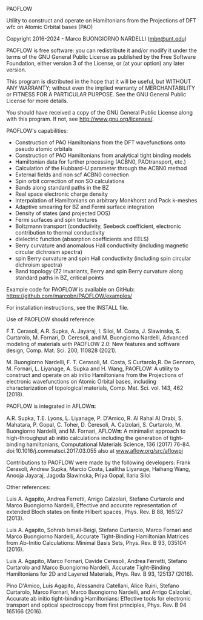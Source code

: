  PAOFLOW

 Utility to construct and operate on Hamiltonians from the Projections of DFT wfc on Atomic Orbital bases (PAO)

 Copyright 2016-2024 - Marco BUONGIORNO NARDELLI (mbn@unt.edu)

 PAOFLOW is free software: you can redistribute it and/or modify it under the terms of the GNU General Public License as published by
 the Free Software Foundation, either version 3 of the License, or (at your option) any later version.

 This program is distributed in the hope that it will be useful, but WITHOUT ANY WARRANTY; without even the implied warranty of
 MERCHANTABILITY or FITNESS FOR A PARTICULAR PURPOSE.  See the GNU General Public License for more details.

 You should have received a copy of the GNU General Public License along with this program.  If not, see <http://www.gnu.org/licenses/>.


 PAOFLOW's capabilities:

 - Construction of PAO Hamiltonians from the DFT wavefunctions onto pseudo atomic orbitals
 - Construction of PAO Hamiltonians from analytical tight binding models
 - Hamiltonian data for further processing (ACBN0, PAOtransport, etc.)
 - Calculation of the Hubbard-U parameter through the ACBN0 method
 - External fields and non scf ACBN0 correction
 - Spin orbit correction of non SO calculations
 - Bands along standard paths in the BZ
 - Real space electronic charge density
 - Interpolation of Hamiltonians on arbitrary Monkhorst and Pack k-meshes
 - Adaptive smearing for BZ and Fermi surface integration
 - Density of states (and projected DOS)
 - Fermi surfaces and spin textures
 - Boltzmann transport (conductivity, Seebeck coefficient, electronic contribution to thermal conductivity
 - dielectric function (absorption coefficients and EELS)
 - Berry curvature and anomalous Hall conductivity (including magnetic circular dichroism spectra)
 - spin Berry curvature and spin Hall conductivity (including spin circular dichroism spectra) 
 - Band topology (Z2 invariants, Berry and spin Berry curvature along standard paths in BZ, critical points


Example code for PAOFLOW is available on GitHub:
https://github.com/marcobn/PAOFLOW/examples/

For installation instructions, see the INSTALL file.

 Use of PAOFLOW should reference:

 F.T. Cerasoli, A.R. Supka, A. Jayaraj, I. Siloi, M. Costa, J. Slawinska, S. Curtarolo, M. Fornari, D. Ceresoli, and M. Buongiorno Nardelli,
 Advanced modeling of materials with PAOFLOW 2.0: New features and software design, Comp. Mat. Sci. 200, 110828 (2021).

 M. Buongiorno Nardelli, F. T. Cerasoli, M. Costa, S Curtarolo,R. De Gennaro, M. Fornari, L. Liyanage, A. Supka and H. Wang, 
 PAOFLOW: A utility to construct and operate on ab initio Hamiltonians from the Projections of electronic wavefunctions on 
 Atomic Orbital bases, including characterization of topological materials, Comp. Mat. Sci. vol. 143, 462 (2018).


 PAOFLOW is integrated in AFLOW𝛑:

 A.R. Supka, T.E. Lyons, L. Liyanage, P. D'Amico, R. Al Rahal Al Orabi, S. Mahatara, P. Gopal, C. Toher, 
 D. Ceresoli, A. Calzolari, S. Curtarolo, M. Buongiorno Nardelli, and M. Fornari,
 AFLOW𝛑: A minimalist approach to high-throughput ab initio calculations including the generation 
 of tight-binding hamiltonians, Computational Materials Science, 136 (2017) 76-84. doi:10.1016/j.commatsci.2017.03.055
 also at www.aflow.org/src/aflowpi


Contributions to PAOFLOW were made by the following developers: Frank Cerasoli, Andrew Supka, Marcio Costa, Laalitha Liyanage, Haihang Wang, Anooja Jayaraj, Jagoda Slawinska, Priya Gopal, Ilaria Siloi


 Other references:

 Luis A. Agapito, Andrea Ferretti, Arrigo Calzolari, Stefano Curtarolo and Marco Buongiorno Nardelli,
 Effective and accurate representation of extended Bloch states on finite Hilbert spaces, Phys. Rev. B 88, 165127 (2013).

 Luis A. Agapito, Sohrab Ismail-Beigi, Stefano Curtarolo, Marco Fornari and Marco Buongiorno Nardelli,
 Accurate Tight-Binding Hamiltonian Matrices from Ab-Initio Calculations: Minimal Basis Sets, Phys. Rev. B 93, 035104 (2016).

 Luis A. Agapito, Marco Fornari, Davide Ceresoli, Andrea Ferretti, Stefano Curtarolo and Marco Buongiorno Nardelli,
 Accurate Tight-Binding Hamiltonians for 2D and Layered Materials, Phys. Rev. B 93, 125137 (2016).

 Pino D'Amico, Luis Agapito, Alessandra Catellani, Alice Ruini, Stefano Curtarolo, Marco Fornari, Marco Buongiorno Nardelli, 
 and Arrigo Calzolari, Accurate ab initio tight-binding Hamiltonians: Effective tools for electronic transport and 
 optical spectroscopy from first principles, Phys. Rev. B 94 165166 (2016).
 


